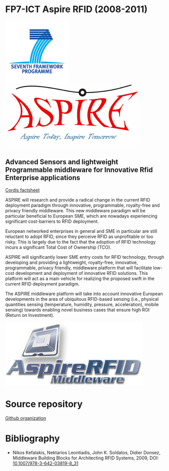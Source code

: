 # FP7-ICT Aspire RFID (2008-2011)

<img src="./logo/fp7.png" alt="FP7 logo" height="200px"> <img src="./logo/fp7-aspire.jpg" alt="FP7-ICT Aspire RFID logo" height="200px">

## Advanced Sensors and lightweight Programmable middleware for Innovative Rfid Enterprise applications

[Cordis factsheet](https://cordis.europa.eu/project/rcn/85411/factsheet/en)

ASPIRE will research and provide a radical change in the current RFID deployment paradigm through innovative, programmable, royalty-free and privacy friendly middleware. This new middleware paradigm will be particular beneficial to European SME, which are nowadays experiencing significant cost-barriers to RFID deployment.

European networked enterprises in general and SME in particular are still reluctant to adopt RFID, since they perceive RFID as unprofitable or too risky. This is largely due to the fact that the adoption of RFID technology incurs a significant Total Cost of Ownership (TCO).

ASPIRE will significantly lower SME entry costs for RFID technology, through developing and providing a lightweight, royalty-free, innovative, programmable, privacy friendly, middleware platform that will facilitate low-cost development and deployment of innovative RFID solutions. This platform will act as a main vehicle for realizing the proposed swift in the current RFID deployment paradigm.

The ASPIRE middleware platform will take into account innovative European developments in the area of ubiquitous RFID-based sensing (i.e., physical quantities sensing (temperature, humidity, pressure, acceleration), mobile sensing) towards enabling novel business cases that ensure high ROI (Return on Investment).

<img src="./logo/aspire-middleware.png" alt="AspireRFID middleware logo" height="200px">

# Source repository
[Github organization](https://github.com/AspireRFID)

# Bibliography
* Nikos Kefalakis, Nektarios Leontiadis, John K. Soldatos, Didier Donsez, Middleware Building Blocks for Architecting RFID Systems, 2009, DOI: [10.1007/978-3-642-03819-8_31](https://www.researchgate.net/publication/225194897_Middleware_Building_Blocks_for_Architecting_RFID_Systems)
